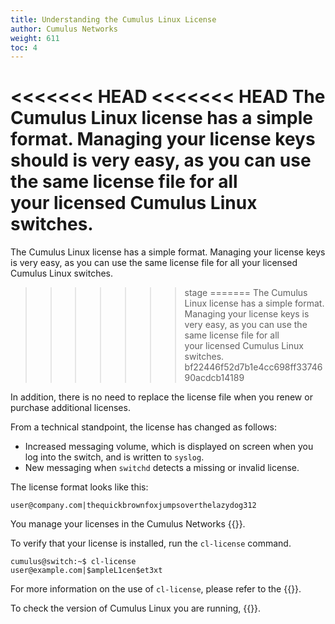 ```yaml
---
title: Understanding the Cumulus Linux License
author: Cumulus Networks
weight: 611
toc: 4
---
```


<<<<<<< HEAD
<<<<<<< HEAD
The Cumulus Linux license has a simple format. Managing your license keys should is very easy, as you can use the same license file for all your licensed Cumulus Linux switches.
=======
The Cumulus Linux license has a simple format. Managing your license keys is very easy, as you can use the same license file for all your licensed Cumulus Linux switches.
>>>>>>> stage
=======
The Cumulus Linux license has a simple format. Managing your license keys is very easy, as you can use the same license file for all your licensed Cumulus Linux switches.
>>>>>>> bf22446f52d7b1e4cc698ff3374690acdcb14189

In addition, there is no need to replace the license file when you renew or purchase additional licenses.

From a technical standpoint, the license has changed as follows:

- Increased messaging volume, which is displayed on screen when you log into the switch, and is written to `syslog`.
- New messaging when `switchd` detects a missing or invalid license.  

The license format looks like this:

    user@company.com|thequickbrownfoxjumpsoverthelazydog312

You manage your licenses in the Cumulus Networks {{<exlink url="https://customers.cumulusnetworks.com/" text="customer portal">}}.

To verify that your license is installed, run the `cl-license` command.

    cumulus@switch:~$ cl-license
    user@example.com|$ampleL1cen$et3xt

For more information on the use of `cl-license`, please refer to the
{{<exlink url="https://docs.cumulusnetworks.com/cumulus-linux/Quick-Start-Guide/" text="Quick Start Guide">}}.

To check the version of Cumulus Linux you are running, {{<link url="Verify-Software-and-Hardware-Version-Information" text="read this article">}}.
